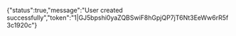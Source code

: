 {"status":true,"message":"User created successfully","token":"1|GJ5bpshi0yaZQBSwiF8hGpjQP7jT6Nt3EeWw6rR5f3c1920c"}